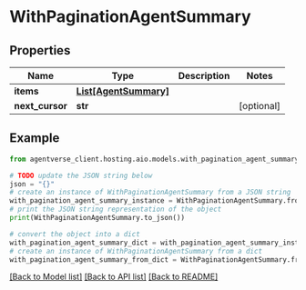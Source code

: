 # WithPaginationAgentSummary


## Properties

Name | Type | Description | Notes
------------ | ------------- | ------------- | -------------
**items** | [**List[AgentSummary]**](AgentSummary.md) |  | 
**next_cursor** | **str** |  | [optional] 

## Example

```python
from agentverse_client.hosting.aio.models.with_pagination_agent_summary import WithPaginationAgentSummary

# TODO update the JSON string below
json = "{}"
# create an instance of WithPaginationAgentSummary from a JSON string
with_pagination_agent_summary_instance = WithPaginationAgentSummary.from_json(json)
# print the JSON string representation of the object
print(WithPaginationAgentSummary.to_json())

# convert the object into a dict
with_pagination_agent_summary_dict = with_pagination_agent_summary_instance.to_dict()
# create an instance of WithPaginationAgentSummary from a dict
with_pagination_agent_summary_from_dict = WithPaginationAgentSummary.from_dict(with_pagination_agent_summary_dict)
```
[[Back to Model list]](../README.md#documentation-for-models) [[Back to API list]](../README.md#documentation-for-api-endpoints) [[Back to README]](../README.md)



